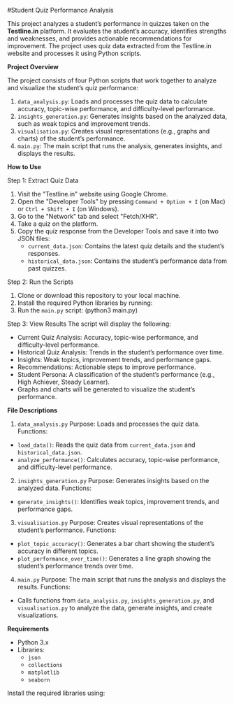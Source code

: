 #Student Quiz Performance Analysis

This project analyzes a student’s performance in quizzes taken on the **Testline.in** platform. It evaluates the student’s accuracy, identifies strengths and weaknesses, and provides actionable recommendations for improvement. The project uses quiz data extracted from the Testline.in website and processes it using Python scripts.

**Project Overview**

The project consists of four Python scripts that work together to analyze and visualize the student’s quiz performance:

1. `data_analysis.py`: Loads and processes the quiz data to calculate accuracy, topic-wise performance, and difficulty-level performance.
2. `insights_generation.py`: Generates insights based on the analyzed data, such as weak topics and improvement trends.
3. `visualisation.py`: Creates visual representations (e.g., graphs and charts) of the student’s performance.
4. `main.py`: The main script that runs the analysis, generates insights, and displays the results.

**How to Use**

Step 1: Extract Quiz Data
1. Visit the "Testline.in" website using Google Chrome.
2. Open the "Developer Tools" by pressing `Command + Option + I` (on Mac) or `Ctrl + Shift + I` (on Windows).
3. Go to the "Network" tab and select "Fetch/XHR".
4. Take a quiz on the platform.
5. Copy the quiz response from the Developer Tools and save it into two JSON files:
   - `current_data.json`: Contains the latest quiz details and the student’s responses.
   - `historical_data.json`: Contains the student’s performance data from past quizzes.

Step 2: Run the Scripts
1. Clone or download this repository to your local machine.
2. Install the required Python libraries by running:
3. Run the `main.py` script:
   (python3 main.py)

Step 3: View Results
The script will display the following:
  - Current Quiz Analysis: Accuracy, topic-wise performance, and difficulty-level performance.
  - Historical Quiz Analysis: Trends in the student’s performance over time.
  - Insights: Weak topics, improvement trends, and performance gaps.
  - Recommendations: Actionable steps to improve performance.
  - Student Persona: A classification of the student’s performance (e.g., High Achiever, Steady Learner).
- Graphs and charts will be generated to visualize the student’s performance.

**File Descriptions**

1. `data_analysis.py`
Purpose: Loads and processes the quiz data.
Functions:
  - `load_data()`: Reads the quiz data from `current_data.json` and `historical_data.json`.
  - `analyze_performance()`: Calculates accuracy, topic-wise performance, and difficulty-level performance.

2. `insights_generation.py`
Purpose: Generates insights based on the analyzed data.
Functions:
  - `generate_insights()`: Identifies weak topics, improvement trends, and performance gaps.

3. `visualisation.py`
Purpose: Creates visual representations of the student’s performance.
Functions:
  - `plot_topic_accuracy()`: Generates a bar chart showing the student’s accuracy in different topics.
  - `plot_performance_over_time()`: Generates a line graph showing the student’s performance trends over time.

4. `main.py`
Purpose: The main script that runs the analysis and displays the results.
Functions:
  - Calls functions from `data_analysis.py`, `insights_generation.py`, and `visualisation.py` to analyze the data, generate insights, and create visualizations.

**Requirements**

- Python 3.x
- Libraries:
  - `json`
  - `collections`
  - `matplotlib`
  - `seaborn`

Install the required libraries using:
